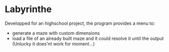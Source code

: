 # Labyrinthe

Developped for an highschool project, the program provides a menu to:     
- generate a maze with custom dimensions  
- load a file of an already built maze
and it could resolve it until the output (Unlucky it does'nt work for moment...)






